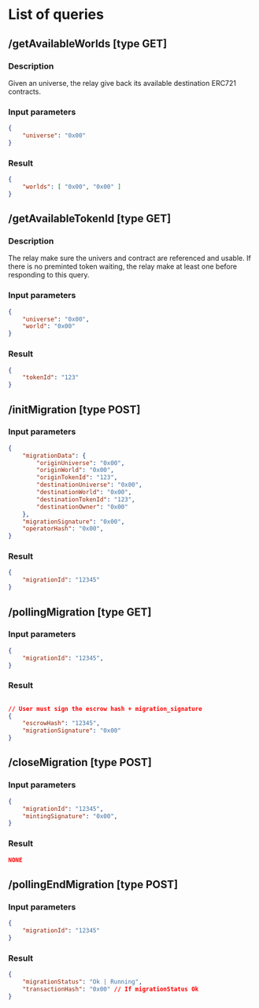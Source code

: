 # List of queries

## /getAvailableWorlds [type GET]

### Description

Given an universe, the relay give back its available destination ERC721 contracts.

### Input parameters

```json
{
    "universe": "0x00"
}
```

### Result

```json
{
    "worlds": [ "0x00", "0x00" ]
}
```

## /getAvailableTokenId [type GET]

### Description

The relay make sure the univers and contract are referenced and usable. If there is no preminted token waiting, the relay make at least one before responding to this query.

### Input parameters

```json
{
    "universe": "0x00",
    "world": "0x00"
}
```

### Result

```json
{
    "tokenId": "123"
}
```


## /initMigration [type POST]

### Input parameters

```json
{
    "migrationData": {
        "originUniverse": "0x00",
        "originWorld": "0x00",
        "originTokenId": "123",
        "destinationUniverse": "0x00",
        "destinationWorld": "0x00",
        "destinationTokenId": "123",
        "destinationOwner": "0x00"
    },
    "migrationSignature": "0x00",
    "operatorHash": "0x00",
}
```

### Result

```json
{
    "migrationId": "12345"
}
```

## /pollingMigration [type GET]

### Input parameters

```json
{
    "migrationId": "12345",
}
```

### Result

```json

// User must sign the escrow hash + migration_signature
{
    "escrowHash": "12345",
    "migrationSignature": "0x00"
}

```


## /closeMigration [type POST]

### Input parameters

```json
{
    "migrationId": "12345",
    "mintingSignature": "0x00",
}
```

### Result

```json
NONE
```

## /pollingEndMigration [type POST]

### Input parameters

```json
{
    "migrationId": "12345"
}
```

### Result

```json
{
    "migrationStatus": "Ok | Running",
    "transactionHash": "0x00" // If migrationStatus Ok
}
```

